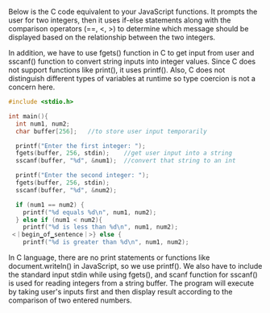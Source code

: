 Below is the C code equivalent to your JavaScript functions. It prompts the user for two integers, then it uses if-else statements along with the comparison operators (==, <, >) to determine which message should be displayed based on the relationship between the two integers. 

In addition, we have to use fgets() function in C to get input from user and sscanf() function to convert string inputs into integer values. Since C does not support functions like print(), it uses printf(). Also, C does not distinguish different types of variables at runtime so type coercion is not a concern here.
```c
#include <stdio.h>

int main(){
  int num1, num2;
  char buffer[256];   //to store user input temporarily

  printf("Enter the first integer: ");
  fgets(buffer, 256, stdin);    //get user input into a string
  sscanf(buffer, "%d", &num1);  //convert that string to an int

  printf("Enter the second integer: ");
  fgets(buffer, 256, stdin);  
  sscanf(buffer, "%d", &num2); 

  if (num1 == num2) {
    printf("%d equals %d\n", num1, num2);
  } else if (num1 < num2){
    printf("%d is less than %d\n", num1, num2);
 <｜begin▁of▁sentence｜>} else {
    printf("%d is greater than %d\n", num1, num2);
```  
In C language, there are no print statements or functions like document.writeln() in JavaScript, so we use printf(). We also have to include the standard input stdin while using fgets(), and scanf function for sscanf() is used for reading integers from a string buffer. The program will execute by taking user's inputs first and then display result according to the comparison of two entered numbers.

